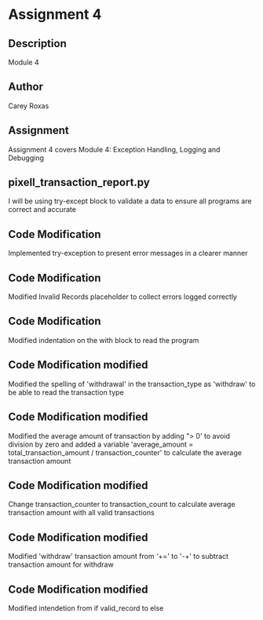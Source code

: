 # Assignment 4

## Description

Module 4

## Author

Carey Roxas
## Assignment

Assignment 4 covers Module 4: Exception Handling, Logging and Debugging 

## pixell_transaction_report.py

I will be using try-except block to validate a data to ensure all programs are correct and accurate

## Code Modification

Implemented try-exception to present error messages in a clearer manner

## Code Modification

Modified Invalid Records placeholder to collect errors logged correctly

## Code Modification

Modified indentation on the with block to read the program

## Code Modification modified

Modified the spelling of 'withdrawal' in the transaction_type as 'withdraw' to be able to read the transaction type

## Code Modification modified

Modified the average amount of transaction by adding "> 0' to avoid division by zero
and added a variable 'average_amount = total_transaction_amount / transaction_counter' to calculate the average transaction amount

## Code Modification modified
Change transaction_counter to transaction_count to calculate average transaction amount with all valid transactions

## Code Modification modified
Modified 'withdraw' transaction amount from '+=' to '-+' to subtract transaction amount for withdraw

## Code Modification modified

Modified intendetion from if valid_record to else


